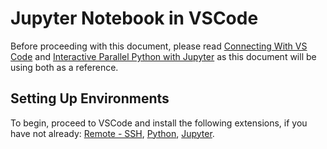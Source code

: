 # Jupyter Notebook in VSCode
Before proceeding with this document, please read [Connecting With VS Code](./vscode.md) and [Interactive Parallel Python with Jupyter](../Languages/Python/KestrelParallelPythonJupyter/pyEnvsAndLaunchingJobs.md) as this document will be using both as a reference.

## Setting Up Environments
To begin, proceed to VSCode and install the following extensions, if you have not already: [Remote - SSH](https://marketplace.visualstudio.com/items?itemName=ms-vscode-remote.remote-ssh), [Python](https://marketplace.visualstudio.com/items?itemName=ms-python.python), [Jupyter](https://marketplace.visualstudio.com/items?itemName=ms-toolsai.jupyter). 